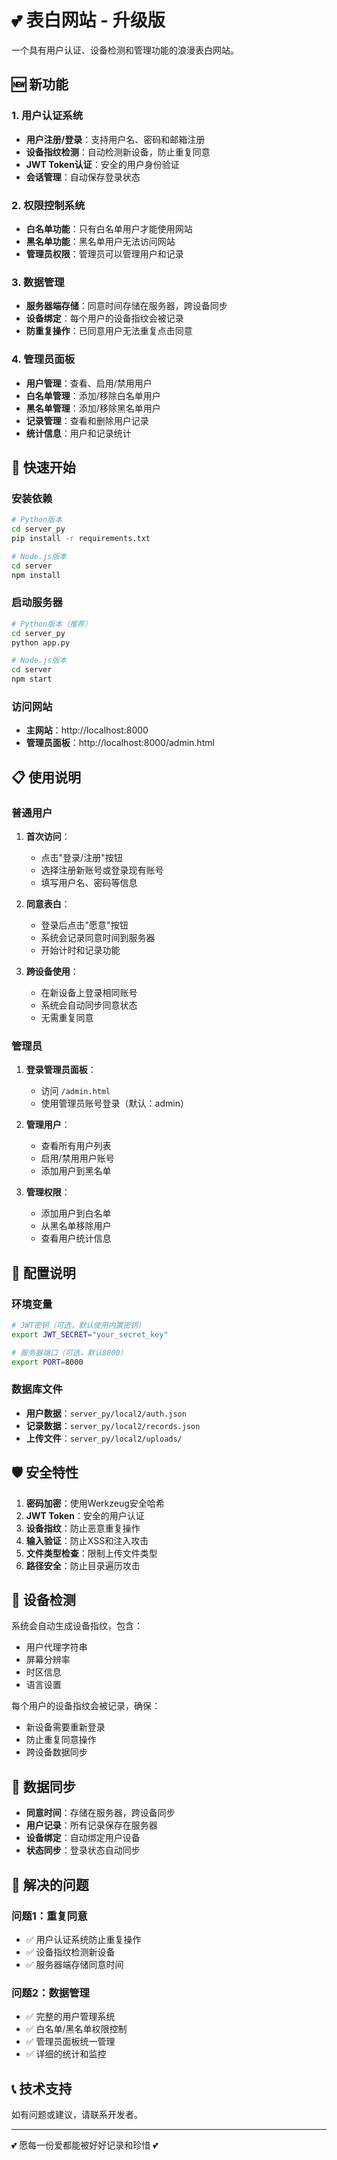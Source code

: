 # 💕 表白网站 - 升级版

一个具有用户认证、设备检测和管理功能的浪漫表白网站。

## 🆕 新功能

### 1. 用户认证系统
- **用户注册/登录**：支持用户名、密码和邮箱注册
- **设备指纹检测**：自动检测新设备，防止重复同意
- **JWT Token认证**：安全的用户身份验证
- **会话管理**：自动保存登录状态

### 2. 权限控制系统
- **白名单功能**：只有白名单用户才能使用网站
- **黑名单功能**：黑名单用户无法访问网站
- **管理员权限**：管理员可以管理用户和记录

### 3. 数据管理
- **服务器端存储**：同意时间存储在服务器，跨设备同步
- **设备绑定**：每个用户的设备指纹会被记录
- **防重复操作**：已同意用户无法重复点击同意

### 4. 管理员面板
- **用户管理**：查看、启用/禁用用户
- **白名单管理**：添加/移除白名单用户
- **黑名单管理**：添加/移除黑名单用户
- **记录管理**：查看和删除用户记录
- **统计信息**：用户和记录统计

## 🚀 快速开始

### 安装依赖

```bash
# Python版本
cd server_py
pip install -r requirements.txt

# Node.js版本
cd server
npm install
```

### 启动服务器

```bash
# Python版本（推荐）
cd server_py
python app.py

# Node.js版本
cd server
npm start
```

### 访问网站

- **主网站**：http://localhost:8000
- **管理员面板**：http://localhost:8000/admin.html

## 📋 使用说明

### 普通用户

1. **首次访问**：
   - 点击"登录/注册"按钮
   - 选择注册新账号或登录现有账号
   - 填写用户名、密码等信息

2. **同意表白**：
   - 登录后点击"愿意"按钮
   - 系统会记录同意时间到服务器
   - 开始计时和记录功能

3. **跨设备使用**：
   - 在新设备上登录相同账号
   - 系统会自动同步同意状态
   - 无需重复同意

### 管理员

1. **登录管理员面板**：
   - 访问 `/admin.html`
   - 使用管理员账号登录（默认：admin）

2. **管理用户**：
   - 查看所有用户列表
   - 启用/禁用用户账号
   - 添加用户到黑名单

3. **管理权限**：
   - 添加用户到白名单
   - 从黑名单移除用户
   - 查看用户统计信息

## 🔧 配置说明

### 环境变量

```bash
# JWT密钥（可选，默认使用内置密钥）
export JWT_SECRET="your_secret_key"

# 服务器端口（可选，默认8000）
export PORT=8000
```

### 数据库文件

- **用户数据**：`server_py/local2/auth.json`
- **记录数据**：`server_py/local2/records.json`
- **上传文件**：`server_py/local2/uploads/`

## 🛡️ 安全特性

1. **密码加密**：使用Werkzeug安全哈希
2. **JWT Token**：安全的用户认证
3. **设备指纹**：防止恶意重复操作
4. **输入验证**：防止XSS和注入攻击
5. **文件类型检查**：限制上传文件类型
6. **路径安全**：防止目录遍历攻击

## 📱 设备检测

系统会自动生成设备指纹，包含：
- 用户代理字符串
- 屏幕分辨率
- 时区信息
- 语言设置

每个用户的设备指纹会被记录，确保：
- 新设备需要重新登录
- 防止重复同意操作
- 跨设备数据同步

## 🔄 数据同步

- **同意时间**：存储在服务器，跨设备同步
- **用户记录**：所有记录保存在服务器
- **设备绑定**：自动绑定用户设备
- **状态同步**：登录状态自动同步

## 🎯 解决的问题

### 问题1：重复同意
- ✅ 用户认证系统防止重复操作
- ✅ 设备指纹检测新设备
- ✅ 服务器端存储同意时间

### 问题2：数据管理
- ✅ 完整的用户管理系统
- ✅ 白名单/黑名单权限控制
- ✅ 管理员面板统一管理
- ✅ 详细的统计和监控

## 📞 技术支持

如有问题或建议，请联系开发者。

---

💕 愿每一份爱都能被好好记录和珍惜 💕